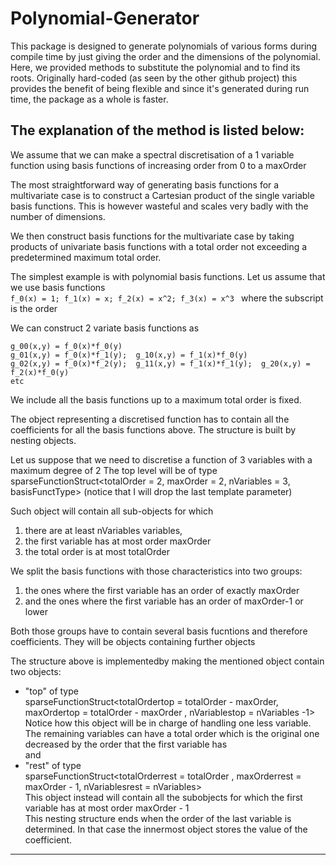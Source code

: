 # Polynomial-Generator
This package is designed to generate polynomials of various forms during compile time by just giving the order and the dimensions of the polynomial. Here, we provided methods to substitute the polynomial and to find its roots. Originally hard-coded (as seen by the other github project) this provides the benefit of being flexible and since it's generated during run time, the package as a whole is faster. 


The explanation of the method is listed below:
------------------------------------------------------------------------------------------------------------------------------------------------------------------------
We assume that we can make a spectral discretisation of a 1 variable function using basis functions of increasing order from 0 to a maxOrder

The most straightforward way of generating basis functions for a multivariate case is to construct a Cartesian product of the single variable
basis functions. This is however wasteful and scales very badly with the number of dimensions.

We then construct basis functions for the multivariate case by taking products of univariate basis functions with a total order not exceeding
a predetermined maximum total order.

The simplest example is with polynomial basis functions. Let us assume that we use basis functions<br />
```f_0(x) = 1; f_1(x) = x; f_2(x) = x^2; f_3(x) = x^3 ```
where the subscript is the order

We can construct 2 variate basis functions as <br />
```
g_00(x,y) = f_0(x)*f_0(y) 
g_01(x,y) = f_0(x)*f_1(y);  g_10(x,y) = f_1(x)*f_0(y) 
g_02(x,y) = f_0(x)*f_2(y);  g_11(x,y) = f_1(x)*f_1(y);  g_20(x,y) = f_2(x)*f_0(y)  
etc
```

We include all the basis functions up to a maximum total order is fixed.

The object representing a discretised function has to contain all the coefficients for all the basis functions above.
The structure is built by nesting objects.

Let us suppose that we need to discretise a function of 3 variables with a maximum degree of 2
The top level will be of type
   sparseFunctionStruct<totalOrder = 2, maxOrder = 2, nVariables = 3, basisFunctType>    (notice that I will drop the last template parameter)
   
Such object will contain all sub-objects for which 

1. there are at least nVariables variables,
2. the first variable has at most order maxOrder
3. the total order is at most totalOrder
                                                   
We split the basis functions with those characteristics into two groups:
   1. the ones where the first variable has an order of exactly maxOrder
   2. and the ones where the first variable has an order of maxOrder-1 or lower
   
Both those groups have to contain several basis fucntions and therefore coefficients. They will be objects containing further objects

The structure above is implementedby making the mentioned object contain two objects: <br />
* "top" of type <br />
          sparseFunctionStruct<totalOrdertop = totalOrder - maxOrder, maxOrdertop = totalOrder - maxOrder , nVariablestop = nVariables -1> <br />
               Notice how this object will be in charge of handling one less variable. The remaining variables can have a total order which is 
               the original one decreased by the order that the first variable has <br />
and <br />
* "rest" of type <br />
          sparseFunctionStruct<totalOrderrest = totalOrder , maxOrderrest = maxOrder - 1, nVariablesrest = nVariables> <br />
               This object instead will contain all the subobjects for which the first variable has at most order maxOrder - 1 <br />
This nesting structure ends when the order of the last variable is determined. In that case the innermost object stores the value of the coefficient.

------------------------------------------------------------------------------------------------------------------------------------------------------------------------
